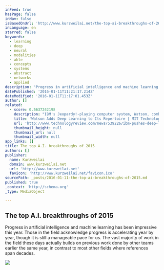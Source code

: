 ```yaml
---
inFeed: true
hasPage: false
inNav: false
isBasedOnUrl: 'http://www.kurzweilai.net/the-top-ai-breakthroughs-of-2015'
inLanguage: en
starred: false
keywords:
  - learning
  - deep
  - neural
  - modalities
  - able
  - concepts
  - systems
  - abstract
  - networks
  - applied
description: 'Progress in artificial intelligence and machine learning has been impressive this year. Those in the field acknowledge progress is accelerating year by year, though it is still a manageable pace for us. The vast majority of work in the field these days actually builds on previous work done by other teams earlier the same year, in contrast to most other fields where references span decades.'
datePublished: '2016-01-11T11:21:17.214Z'
dateModified: '2016-01-11T11:17:01.453Z'
author: []
related:
  - score: 0.5637242198
    description: "IBM's Jeopardy!-playing computer system, Watson, combined two separate areas of artificial intelligence research with winning results. Natural language understanding was merged with statistical analysis of vast, unstructured piles of text to find the likely answers to cryptic Jeopardy! clues. Now IBM aims to add another powerful AI technique, known as deep learning, to the commercial version of Watson."
    title: 'Watson Adds Deep Learning to Its Repertoire | MIT Technology Review'
    url: 'http://www.technologyreview.com/news/539226/ibm-pushes-deep-learning-with-a-watson-upgrade/'
    thumbnail_height: null
    thumbnail_url: null
    thumbnail_width: null
app_links: []
title: The top A.I. breakthroughs of 2015
authors: []
publisher:
  name: Kurzweilai
  domain: www.kurzweilai.net
  url: 'http://www.kurzweilai.net'
  favicon: 'http://www.kurzweilai.net/favicon.ico'
sourcePath: _posts/2016-01-11-the-top-ai-breakthroughs-of-2015.md
published: true
_context: 'http://schema.org'
_type: MediaObject

---
```

<article style=""><h1>The top A.I. breakthroughs of 2015</h1><p>Progress in artificial intelligence and machine learning has been impressive this year. Those in the field acknowledge progress is accelerating year by year, though it is still a manageable pace for us. The vast majority of work in the field these days actually builds on previous work done by other teams earlier the same year, in contrast to most other fields where references span decades.</p><img src="http://www.kurzweilai.net/images/imagery-based-on-English-descriptions.jpg" /></article>